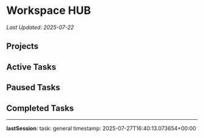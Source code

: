 # Workspace HUB

*Last Updated: 2025-07-22*

## Projects

## Active Tasks

## Paused Tasks

## Completed Tasks
---
__lastSession__:
  task: general
  timestamp: 2025-07-27T16:40:13.073654+00:00

